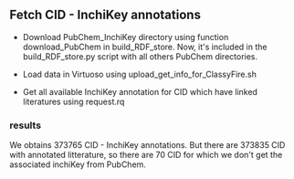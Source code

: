 ## Fetch CID - InchiKey annotations

- Download PubChem_InchiKey directory using function download_PubChem in build_RDF_store. Now, it's included in the build_RDF_store.py script with all others PubChem directories.

- Load data in Virtuoso using upload_get_info_for_ClassyFire.sh

- Get all available InchiKey annotation for CID which have linked literatures using request.rq

### results

We obtains 373765 CID - InchiKey annotations. But there are 373835 CID with annotated litterature, so there are 70 CID for which we don't get the associated inchiKey from PubChem.
